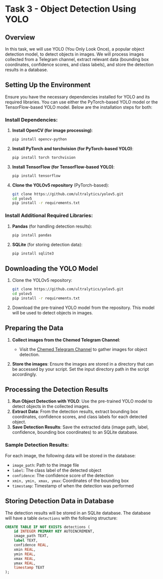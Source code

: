 # Task 3 - Object Detection Using YOLO

## Overview
In this task, we will use YOLO (You Only Look Once), a popular object detection model, to detect objects in images. We will process images collected from a Telegram channel, extract relevant data (bounding box coordinates, confidence scores, and class labels), and store the detection results in a database.

## Setting Up the Environment

Ensure you have the necessary dependencies installed for YOLO and its required libraries. You can use either the PyTorch-based YOLO model or the TensorFlow-based YOLO model. Below are the installation steps for both:

### Install Dependencies:
1. **Install OpenCV (for image processing)**:
    ```bash
    pip install opencv-python
    ```

2. **Install PyTorch and torchvision (for PyTorch-based YOLO)**:
    ```bash
    pip install torch torchvision
    ```

3. **Install TensorFlow (for TensorFlow-based YOLO)**:
    ```bash
    pip install tensorflow
    ```

4. **Clone the YOLOv5 repository** (PyTorch-based):
    ```bash
    git clone https://github.com/ultralytics/yolov5.git
    cd yolov5
    pip install -r requirements.txt
    ```

### Install Additional Required Libraries:
1. **Pandas** (for handling detection results):
    ```bash
    pip install pandas
    ```

2. **SQLite** (for storing detection data):
    ```bash
    pip install sqlite3
    ```

## Downloading the YOLO Model

1. Clone the YOLOv5 repository:
    ```bash
    git clone https://github.com/ultralytics/yolov5.git
    cd yolov5
    pip install -r requirements.txt
    ```

2. Download the pre-trained YOLO model from the repository. This model will be used to detect objects in images.

## Preparing the Data

1. **Collect images from the Chemed Telegram Channel**: 
    - Visit the [Chemed Telegram Channel](https://t.me/lobelia4cosmetics) to gather images for object detection.

2. **Store the images**: Ensure the images are stored in a directory that can be accessed by your script. Set the input directory path in the script accordingly.

## Processing the Detection Results

1. **Run Object Detection with YOLO**: Use the pre-trained YOLO model to detect objects in the collected images.
2. **Extract Data**: From the detection results, extract bounding box coordinates, confidence scores, and class labels for each detected object.
3. **Save Detection Results**: Save the extracted data (image path, label, confidence, bounding box coordinates) to an SQLite database.

### Sample Detection Results:
For each image, the following data will be stored in the database:
- `image_path`: Path to the image file
- `label`: The class label of the detected object
- `confidence`: The confidence score of the detection
- `xmin, ymin, xmax, ymax`: Coordinates of the bounding box
- `timestamp`: Timestamp of when the detection was performed

## Storing Detection Data in Database

The detection results will be stored in an SQLite database. The database will have a table `detections` with the following structure:

```sql
CREATE TABLE IF NOT EXISTS detections (
    id INTEGER PRIMARY KEY AUTOINCREMENT,
    image_path TEXT,
    label TEXT,
    confidence REAL,
    xmin REAL,
    ymin REAL,
    xmax REAL,
    ymax REAL,
    timestamp TEXT
);